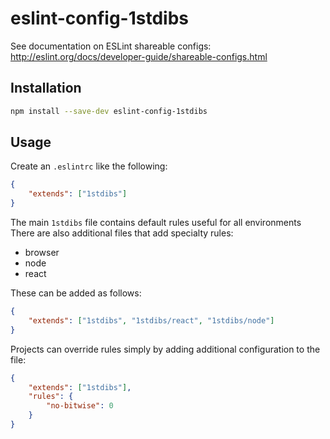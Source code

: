 # eslint-config-1stdibs

See documentation on ESLint shareable configs: http://eslint.org/docs/developer-guide/shareable-configs.html

## Installation

```sh
npm install --save-dev eslint-config-1stdibs
```

## Usage

Create an `.eslintrc` like the following:

```json
{
    "extends": ["1stdibs"]
}
```

The main `1stdibs` file contains default rules useful for all environments There are also additional files that add specialty rules:

-   browser
-   node
-   react

These can be added as follows:

```json
{
    "extends": ["1stdibs", "1stdibs/react", "1stdibs/node"]
}
```

Projects can override rules simply by adding additional configuration to the file:

```json
{
    "extends": ["1stdibs"],
    "rules": {
        "no-bitwise": 0
    }
}
```
